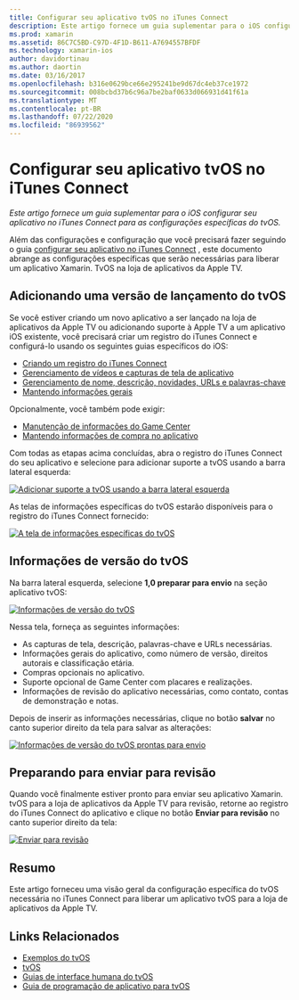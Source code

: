 ```yaml
---
title: Configurar seu aplicativo tvOS no iTunes Connect
description: Este artigo fornece um guia suplementar para o iOS configurar seu aplicativo no iTunes Connect para as configurações específicas do tvOS.
ms.prod: xamarin
ms.assetid: 86C7C5BD-C97D-4F1D-B611-A7694557BFDF
ms.technology: xamarin-ios
author: davidortinau
ms.author: daortin
ms.date: 03/16/2017
ms.openlocfilehash: b316e0629bce66e295241be9d67dc4eb37ce1972
ms.sourcegitcommit: 008bcbd37b6c96a7be2baf0633d066931d41f61a
ms.translationtype: MT
ms.contentlocale: pt-BR
ms.lasthandoff: 07/22/2020
ms.locfileid: "86939562"
---
```

# <a name="configure-your-tvos-app-in-itunes-connect"></a>Configurar seu aplicativo tvOS no iTunes Connect

_Este artigo fornece um guia suplementar para o iOS configurar seu aplicativo no iTunes Connect para as configurações específicas do tvOS._

Além das configurações e configuração que você precisará fazer seguindo o guia [configurar seu aplicativo no iTunes Connect](~/ios/deploy-test/app-distribution/app-store-distribution/itunesconnect.md) , este documento abrange as configurações específicas que serão necessárias para liberar um aplicativo Xamarin. TvOS na loja de aplicativos da Apple TV.

<a name="Adding-a-tvOS-Release-Version"></a>

## <a name="adding-a-tvos-release-version"></a>Adicionando uma versão de lançamento do tvOS

Se você estiver criando um novo aplicativo a ser lançado na loja de aplicativos da Apple TV ou adicionando suporte à Apple TV a um aplicativo iOS existente, você precisará criar um registro do iTunes Connect e configurá-lo usando os seguintes guias específicos do iOS:

- [Criando um registro do iTunes Connect](~/ios/deploy-test/app-distribution/app-store-distribution/itunesconnect.md#creating)
- [Gerenciamento de vídeos e capturas de tela de aplicativo](~/ios/deploy-test/app-distribution/app-store-distribution/itunesconnect.md#managing)
- [Gerenciamento de nome, descrição, novidades, URLs e palavras-chave](~/ios/deploy-test/app-distribution/app-store-distribution/itunesconnect.md#metadata)
- [Mantendo informações gerais](~/ios/deploy-test/app-distribution/app-store-distribution/itunesconnect.md#general)

Opcionalmente, você também pode exigir:

- [Manutenção de informações do Game Center](~/ios/deploy-test/app-distribution/app-store-distribution/itunesconnect.md#game-center)
- [Mantendo informações de compra no aplicativo](~/ios/deploy-test/app-distribution/app-store-distribution/itunesconnect.md#iap)

Com todas as etapas acima concluídas, abra o registro do iTunes Connect do seu aplicativo e selecione para adicionar suporte a tvOS usando a barra lateral esquerda:

[![Adicionar suporte a tvOS usando a barra lateral esquerda](itunes-connect-images/connect01.png)](itunes-connect-images/connect01.png#lightbox)

As telas de informações específicas do tvOS estarão disponíveis para o registro do iTunes Connect fornecido:

[![A tela de informações específicas do tvOS](itunes-connect-images/connect02.png)](itunes-connect-images/connect02.png#lightbox)

<a name="tvOS-Version-Information"></a>

## <a name="tvos-version-information"></a>Informações de versão do tvOS

Na barra lateral esquerda, selecione **1,0 preparar para envio** na seção aplicativo tvOS:

[![Informações de versão do tvOS](itunes-connect-images/connect03.png)](itunes-connect-images/connect03.png#lightbox)

Nessa tela, forneça as seguintes informações:

- As capturas de tela, descrição, palavras-chave e URLs necessárias.
- Informações gerais do aplicativo, como número de versão, direitos autorais e classificação etária.
- Compras opcionais no aplicativo.
- Suporte opcional de Game Center com placares e realizações.
- Informações de revisão do aplicativo necessárias, como contato, contas de demonstração e notas.

Depois de inserir as informações necessárias, clique no botão **salvar** no canto superior direito da tela para salvar as alterações:

[![Informações de versão do tvOS prontas para envio](itunes-connect-images/connect04.png)](itunes-connect-images/connect04.png#lightbox)

<a name="Submitting-for-Review"></a>

## <a name="preparing-to-submit-for-review"></a>Preparando para enviar para revisão

Quando você finalmente estiver pronto para enviar seu aplicativo Xamarin. tvOS para a loja de aplicativos da Apple TV para revisão, retorne ao registro do iTunes Connect do aplicativo e clique no botão **Enviar para revisão** no canto superior direito da tela:

[![Enviar para revisão](itunes-connect-images/connect05.png)](itunes-connect-images/connect05.png#lightbox)

<a name="Summary"></a>

## <a name="summary"></a>Resumo

Este artigo forneceu uma visão geral da configuração específica do tvOS necessária no iTunes Connect para liberar um aplicativo tvOS para a loja de aplicativos da Apple TV.

## <a name="related-links"></a>Links Relacionados

- [Exemplos do tvOS](https://docs.microsoft.com/samples/browse/?products=xamarin&term=Xamarin.iOS+tvOS)
- [tvOS](https://developer.apple.com/tvos/)
- [Guias de interface humana do tvOS](https://developer.apple.com/tvos/human-interface-guidelines/)
- [Guia de programação de aplicativo para tvOS](https://developer.apple.com/library/prerelease/tvos/documentation/General/Conceptual/AppleTV_PG/)
